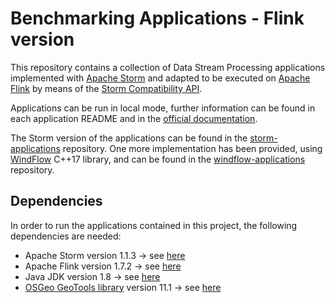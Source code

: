 # Benchmarking Applications - Flink version

This repository contains a collection of Data Stream Processing applications implemented with [Apache Storm](http://storm.apache.org/) and adapted to be executed on [Apache Flink](https://ci.apache.org/projects/flink/flink-docs-release-1.7/) by means of the [Storm Compatibility API](https://ci.apache.org/projects/flink/flink-docs-release-1.7/dev/libs/storm_compatibility.html).

Applications can be run in local mode, further information can be found in each application README and in the [official documentation](https://ci.apache.org/projects/flink/flink-docs-release-1.7/tutorials/local_setup.html).

The Storm version of the applications can be found in the [storm-applications](https://github.com/alefais/storm-applications) repository. One more implementation has been provided, using [WindFlow](https://github.com/ParaGroup/WindFlow) C++17 library, and can be found in the [windflow-applications](https://github.com/alefais/windflow-applications) repository.

## Dependencies 
In order to run the applications contained in this project, the following dependencies are needed:
* Apache Storm version 1.1.3 -> see [here](https://storm.apache.org/index.html)
* Apache Flink version 1.7.2 -> see [here](https://nightlies.apache.org/flink/flink-docs-release-1.7/)
* Java JDK version 1.8 -> see [here](https://openjdk.java.net/install/)
* [OSGeo GeoTools library](https://staging.www.osgeo.org/projects/geotools/) version 11.1 -> see [here](https://sourceforge.net/projects/geotools/files/GeoTools%2011%20Releases/)
